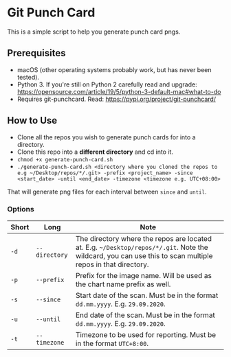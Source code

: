 # Git Punch Card

This is a simple script to help you generate punch card pngs.

## Prerequisites

- macOS (other operating systems probably work, but has never been tested).
- Python 3. If you're still on Python 2 carefully read and upgrade: https://opensource.com/article/19/5/python-3-default-mac#what-to-do
- Requires git-punchcard. Read: https://pypi.org/project/git-punchcard/

## How to Use

- Clone all the repos you wish to generate punch cards for into a directory.
- Clone this repo into a **different directory** and cd into it.
- `chmod +x generate-punch-card.sh`
- `./generate-punch-card.sh <directory where you cloned the repos to e.g ~/Desktop/repos/*/.git> -prefix <project_name> -since <start_date> -until <end_date> -timezone <timezone e.g. UTC+08:00>`

That will generate png files for each interval between `since` and `until`.

### Options

| Short 	| Long 	| Note 	|
|-	|-	|-	|
| `-d` 	| `--directory` 	| The directory where the repos are located at. E.g. `~/Desktop/repos/*/.git`. Note the wildcard, you can use this to scan multiple repos in that directory. 	|
| `-p` 	| `--prefix` 	| Prefix for the image name. Will be used as the chart name prefix as well. 	|
| `-s` 	| `--since` 	| Start date of the scan. Must be in the format `dd.mm.yyyy`. E.g. `29.09.2020`. 	|
| `-u` 	| `--until` 	| End date of the scan. Must be in the format `dd.mm.yyyy`. E.g. `29.09.2020`. 	|
| `-t` 	| `--timezone` 	| Timezone to be used for reporting. Must be in the format `UTC+8:00`. 	|
